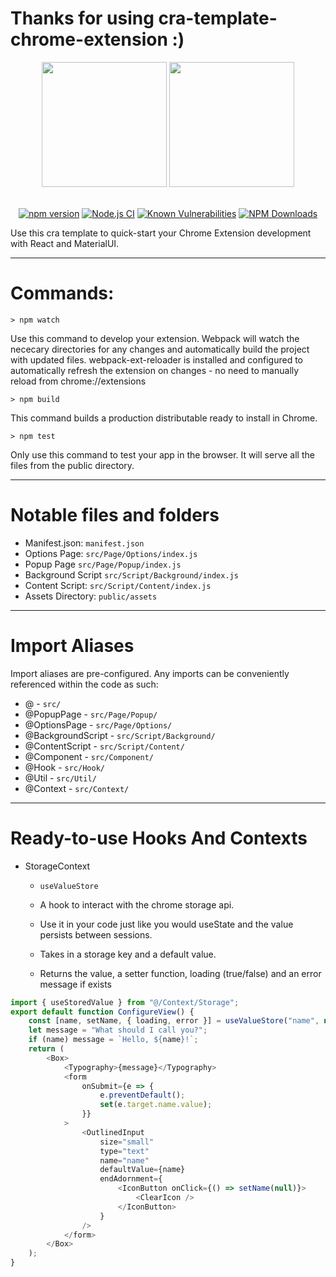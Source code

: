 # Thanks for using cra-template-chrome-extension :)

<div align="center">
<div>
    <img width="auto" height="200" src="https://fonts.gstatic.com/s/i/productlogos/chrome_store/v7/192px.svg"> 
      <img width="auto" height="200" src="https://upload.wikimedia.org/wikipedia/commons/thumb/a/a7/React-icon.svg/512px-React-icon.svg.png">
</div>
  <br>

[![npm version](https://img.shields.io/npm/v/https://img.shields.io/npm/v/@bingobangobotto/cra-template-chrome-extension)](https://www.npmjs.com/package/@bingobangobotto/cra-template-chrome-extension)
[![Node.js CI](https://github.com/bwz3rbot/cra-template-chrome-extension/actions/workflows/node.js.yml/badge.svg)](https://github.com/bwz3rbot/cra-template-chrome-extension/actions/workflows/node.js.yml)
[![Known Vulnerabilities](https://snyk.io/test/github/bwz3rbot/cra-template-chrome-extension/badge.svg)](https://snyk.io/test/github/bwz3rbot/cra-template-chrome-extension/)
[![NPM Downloads](https://img.shields.io/npm/dt/@bingobangobotto/cra-template-chrome-extension.svg)](https://www.npmjs.com/package/@bingobangobotto/cra-template-chrome-extension)

</div>

Use this cra template to quick-start your Chrome Extension development with
React and MaterialUI.

---

# Commands:

```
> npm watch
```

Use this command to develop your extension. Webpack will watch the nececary
directories for any changes and automatically build the project with updated
files. webpack-ext-reloader is installed and configured to automatically refresh
the extension on changes - no need to manually reload from chrome://extensions

```
> npm build
```

This command builds a production distributable ready to install in Chrome.

```
> npm test
```

Only use this command to test your app in the browser. It will serve all the
files from the public directory.

---

# Notable files and folders

-   Manifest.json: `manifest.json`
-   Options Page: `src/Page/Options/index.js`
-   Popup Page `src/Page/Popup/index.js`
-   Background Script `src/Script/Background/index.js`
-   Content Script: `src/Script/Content/index.js`
-   Assets Directory: `public/assets`

---

# Import Aliases

Import aliases are pre-configured. Any imports can be conveniently referenced
within the code as such:

-   @ - `src/`
-   @PopupPage - `src/Page/Popup/`
-   @OptionsPage - `src/Page/Options/`
-   @BackgroundScript - `src/Script/Background/`
-   @ContentScript - `src/Script/Content/`
-   @Component - `src/Component/`
-   @Hook - `src/Hook/`
-   @Util - `src/Util/`
-   @Context - `src/Context/`

---

# Ready-to-use Hooks And Contexts

-   StorageContext

    -   `useValueStore`

    -   A hook to interact with the chrome storage api.
    -   Use it in your code just like you would useState and the value persists
        between sessions.
    -   Takes in a storage key and a default value.
    -   Returns the value, a setter function, loading (true/false) and an error
        message if exists

```javascript
import { useStoredValue } from "@/Context/Storage";
export default function ConfigureView() {
	const [name, setName, { loading, error }] = useValueStore("name", null);
	let message = "What should I call you?";
	if (name) message = `Hello, ${name}!`;
	return (
		<Box>
			<Typography>{message}</Typography>
			<form
				onSubmit={e => {
					e.preventDefault();
					set(e.target.name.value);
				}}
			>
				<OutlinedInput
					size="small"
					type="text"
					name="name"
					defaultValue={name}
					endAdornment={
						<IconButton onClick={() => setName(null)}>
							<ClearIcon />
						</IconButton>
					}
				/>
			</form>
		</Box>
	);
}
```
